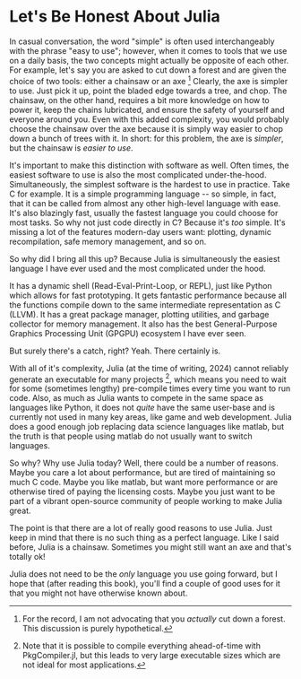 # Let's Be Honest About Julia

In casual conversation, the word "simple" is often used interchangeably with the phrase "easy to use"; however, when it comes to tools that we use on a daily basis, the two concepts might actually be opposite of each other.
For example, let's say you are asked to cut down a forest and are given the choice of two tools: either a chainsaw or an axe [^1]
Clearly, the axe is simpler to use.
Just pick it up, point the bladed edge towards a tree, and chop.
The chainsaw, on the other hand, requires a bit more knowledge on how to power it, keep the chains lubricated, and ensure the safety of yourself and everyone around you.
Even with this added complexity, you would probably choose the chainsaw over the axe because it is simply way easier to chop down a bunch of trees with it.
In short: for this problem, the axe is *simpler*, but the chainsaw is *easier to use*.

[^1]: For the record, I am not advocating that you *actually* cut down a forest. This discussion is purely hypothetical.

It's important to make this distinction with software as well.
Often times, the easiest software to use is also the most complicated under-the-hood.
Simultaneously, the simplest software is the hardest to use in practice.
Take C for example.
It is a simple programming language -- so simple, in fact, that it can be called from almost any other high-level language with ease.
It's also blazingly fast, usually the fastest language you could choose for most tasks.
So why not just code directly in C?
Because it's *too* simple.
It's missing a lot of the features modern-day users want: plotting, dynamic recompilation, safe memory management, and so on.

So why did I bring all this up?
Because Julia is simultaneously the easiest language I have ever used and the most complicated under the hood.

It has a dynamic shell (Read-Eval-Print-Loop, or REPL), just like Python which allows for fast prototyping.
It gets fantastic performance because all the functions compile down to the same intermediate representation as C (LLVM).
It has a great package manager, plotting utilities, and garbage collector for memory management.
It also has the best General-Purpose Graphics Processing Unit (GPGPU) ecosystem I have ever seen.

But surely there's a catch, right?
Yeah.
There certainly is.

With all of it's complexity, Julia (at the time of writing, 2024) cannot reliably generate an executable for many projects [^2], which means you need to wait for some (sometimes lengthy) pre-compile times every time you want to run code.
Also, as much as Julia wants to compete in the same space as languages like Python, it does not *quite* have the same user-base and is currently not used in many key areas, like game and web development.
Julia does a good enough job replacing data science languages like matlab, but the truth is that people using matlab do not usually want to switch languages.

[^2]: Note that it is possible to compile everything ahead-of-time with PkgCompiler.jl, but this leads to very large executable sizes which are not ideal for most applications.


So why?
Why use Julia today?
Well, there could be a number of reasons.
Maybe you care a lot about performance, but are tired of maintaining so much C code.
Maybe you like matlab, but want more performance or are otherwise tired of paying the licensing costs.
Maybe you just want to be part of a vibrant open-source community of people working to make Julia great.

The point is that there are a lot of really good reasons to use Julia.
Just keep in mind that there is no such thing as a perfect language.
Like I said before, Julia is a chainsaw.
Sometimes you might still want an axe and that's totally ok!

Julia does not need to be the *only* language you use going forward, but I hope that (after reading this book), you'll find a couple of good uses for it that you might not have otherwise known about.
